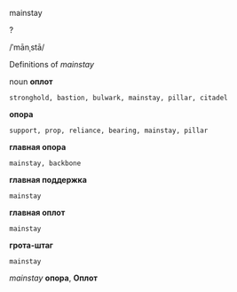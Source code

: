mainstay

?

/ˈmānˌstā/

Definitions of _mainstay_

noun
**оплот**

    stronghold, bastion, bulwark, mainstay, pillar, citadel
**опора**

    support, prop, reliance, bearing, mainstay, pillar
**главная опора**

    mainstay, backbone
**главная поддержка**

    mainstay
**главная оплот**

    mainstay
**грота-штаг**

    mainstay

_mainstay_
**опора**, **Оплот**